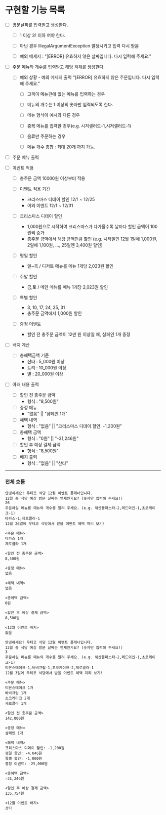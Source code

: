 # 구현할 기능 목록

- [ ] 방문날짜를 입력받고 생성한다.
  - [ ] 1 이상 31 이하 여야 한다. 
  - [ ] 아닌 경우 IllegalArgumentException 발생시키고 입력 다시 받음 
  - [ ] 예외 메세지 : "[ERROR] 유효하지 않은 날짜입니다. 다시 입력해 주세요."


- [ ] 주문 메뉴와 개수를 입력받고 해당 객체를 생성한다. 
  - [ ] 예외 상황 - 예외 메세지 출력 "[ERROR] 유효하지 않은 주문입니다. 다시 입력해 주세요."
      - [ ] 고객이 메뉴판에 없는 메뉴를 입력하는 경우
      - [ ] 메뉴의 개수는 1 이상의 숫자만 입력되도록 한다.
      - [ ] 메뉴 형식이 예시와 다른 경우
      - [ ] 중복 메뉴를 입력한 경우(e.g. 시저샐러드-1,시저샐러드-1)
      - [ ] 음료만 주문하는 경우
      - [ ] 메뉴 개수 총합 : 최대 20개 까지 가능. 


- [ ] 주문 메뉴 출력


- [ ] 이벤트 적용 
  - [ ] 총주문 금액 10000원 이상부터 적용
  
  - [ ] 이벤트 적용 기간 
    - 크리스마스 디데이 할인 12/1 ~ 12/25
    - 이외 이벤트 12/1 ~ 12/31
  
  - [ ] 크리스마스 디데이 할인 
    - 1,000원으로 시작하여 크리스마스가 다가올수록 날마다 할인 금액이 100원씩 증가
    - 총주문 금액에서 해당 금액만큼 할인
      (e.g. 시작일인 12월 1일에 1,000원, 2일에 1,100원, ..., 25일엔 3,400원 할인)
  
  - [ ] 평일 할인 
    - 일~목 / 디저트 메뉴를 메뉴 1개당 2,023원 할인
  
  - [ ] 주말 할인 
    - 금,토 / 메인 메뉴를 메뉴 1개당 2,023원 할인
  
  - [ ] 특별 할인 
    - 3, 10, 17, 24, 25, 31
    - 총주문 금액에서 1,000원 할인
  
  - [ ] 증정 이벤트 
    - 할인 전 총주문 금액이 12만 원 이상일 때, 샴페인 1개 증정


- [ ] 배지 계산 
    - [ ] 총혜택금액 기준
        - 산타 : 5_000원 이상
        - 트리 : 10_000원 이상
        - 별 : 20_000원 이상
      

- [ ] 아래 내용 출력
  - [ ] 할인 전 총주문 금액
    - 형식 : "8,500원"
  - [ ] 증정 메뉴
    - "없음" || "샴페인 1개"
  - [ ] 혜택 내역
    - 형식 : "없음" || "크리스마스 디데이 할인: -1,200원"
  - [ ] 총혜택 금액 
    - 형식 : "0원" || "-31,246원"
  - [ ] 할인 후 예상 결제 금액 
    - 형식 : "8,500원"
  - [ ] 배지 출력
    - 형식 : "없음" || "산타"



---
### 전체 흐름
```
안녕하세요! 우테코 식당 12월 이벤트 플래너입니다.
12월 중 식당 예상 방문 날짜는 언제인가요? (숫자만 입력해 주세요!)
26
주문하실 메뉴를 메뉴와 개수를 알려 주세요. (e.g. 해산물파스타-2,레드와인-1,초코케이크-1)
타파스-1,제로콜라-1
12월 26일에 우테코 식당에서 받을 이벤트 혜택 미리 보기!

<주문 메뉴>
타파스 1개
제로콜라 1개

<할인 전 총주문 금액>
8,500원

<증정 메뉴>
없음

<혜택 내역>
없음

<총혜택 금액>
0원

<할인 후 예상 결제 금액>
8,500원

<12월 이벤트 배지>
없음
```

```
안녕하세요! 우테코 식당 12월 이벤트 플래너입니다.
12월 중 식당 예상 방문 날짜는 언제인가요? (숫자만 입력해 주세요!)
3
주문하실 메뉴를 메뉴와 개수를 알려 주세요. (e.g. 해산물파스타-2,레드와인-1,초코케이크-1)
티본스테이크-1,바비큐립-1,초코케이크-2,제로콜라-1
12월 3일에 우테코 식당에서 받을 이벤트 혜택 미리 보기!
 
<주문 메뉴>
티본스테이크 1개
바비큐립 1개
초코케이크 2개
제로콜라 1개
 
<할인 전 총주문 금액>
142,000원
 
<증정 메뉴>
샴페인 1개
 
<혜택 내역>
크리스마스 디데이 할인: -1,200원
평일 할인: -4,046원
특별 할인: -1,000원
증정 이벤트: -25,000원
 
<총혜택 금액>
-31,246원
 
<할인 후 예상 결제 금액>
135,754원
 
<12월 이벤트 배지>
산타
```